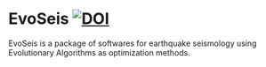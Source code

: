 # EvoSeis <a href="https://zenodo.org/badge/latestdoi/74918018"><img src="https://zenodo.org/badge/74918018.svg" alt="DOI"></a>
EvoSeis is a package of softwares for earthquake seismology using Evolutionary Algorithms as optimization methods.
